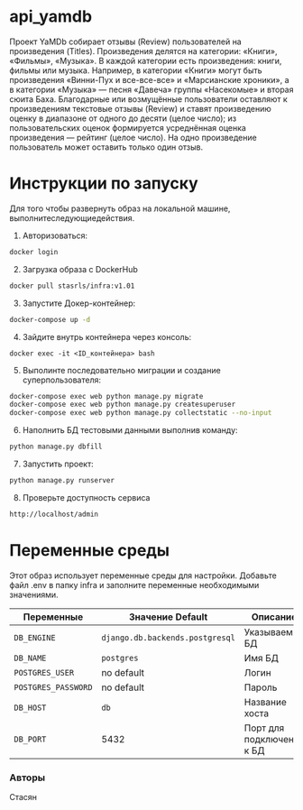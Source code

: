 # api_yamdb
Проект YaMDb собирает отзывы (Review) пользователей на произведения (Titles). Произведения делятся на категории: «Книги», «Фильмы», «Музыка».
В каждой категории есть произведения: книги, фильмы или музыка. Например, в категории «Книги» могут быть произведения «Винни-Пух и все-все-все» и «Марсианские хроники», а в категории «Музыка» — песня «Давеча» группы «Насекомые» и вторая сюита Баха.
Благодарные или возмущённые пользователи оставляют к произведениям текстовые отзывы (Review) и ставят произведению оценку в диапазоне от одного до десяти (целое число); из пользовательских оценок формируется усреднённая оценка произведения — рейтинг (целое число). На одно произведение пользователь может оставить только один отзыв.


# Инструкции по запуску
Для того чтобы развернуть образ на локальной машине, выполнитеследующиедействия.
1. Авторизоваться:
```sh
docker login
```
2. Загрузка образа с DockerHub
```sh
docker pull stasrls/infra:v1.01
```
3. Запустите Докер-контейнер:
```sh
docker-compose up -d
```
4. Зайдите внутрь контейнера через консоль:
```
docker exec -it <ID_контейнера> bash
```
5. Выполинте последовательно миграции и создание суперпользователя:
```sh
docker-compose exec web python manage.py migrate
docker-compose exec web python manage.py createsuperuser
docker-compose exec web python manage.py collectstatic --no-input
```
6. Наполнить БД тестовыми данными выполнив команду:
```sh
python manage.py dbfill
```
7. Запустить проект:
```sh
python manage.py runserver
```
8. Проверьте доступность сервиса
```sh
http://localhost/admin
```

# Переменные среды
Этот образ использует переменные среды для настройки. Добавьте файл .env в папку infra и заполните переменные необходимыми значениями.

|Переменные              |Значение Default               |Описание                                            |
|------------------------|-------------------------------|----------------------------------------------------|
|`DB_ENGINE`             |`django.db.backends.postgresql`|Указываем БД                                 |
|`DB_NAME`               |`postgres`                     |Имя БД                                     |
|`POSTGRES_USER`         |no default                     |Логин                           |
|`POSTGRES_PASSWORD`     |no default                     |Пароль                          |
|`DB_HOST`               |`db`                           |Название хоста                       |
|`DB_PORT`               |5432                           |Порт для подключения к БД                           |

### Авторы
Стасян
